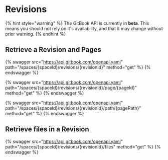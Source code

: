 # Revisions

{% hint style="warning" %}
The GitBook API is currently in **beta**. This means you should not rely on it's availability, and that it may change without prior warning.
{% endhint %}

## Retrieve a Revision and Pages

{% swagger src="https://api.gitbook.com/openapi.yaml" path="/spaces/{spaceId}/revisions/{revisionId}" method="get" %}
{% endswagger %}

{% swagger src="https://api.gitbook.com/openapi.yaml" path="/spaces/{spaceId}/revisions/{revisionId}/page/{pageId}" method="get" %}
{% endswagger %}

{% swagger src="https://api.gitbook.com/openapi.yaml" path="/spaces/{spaceId}/revisions/{revisionId}/path/{pagePath}" method="get" %}
{% endswagger %}

## Retrieve files in a Revision

{% swagger src="https://api.gitbook.com/openapi.yaml" path="/spaces/{spaceId}/revisions/{revisionId}/files" method="get" %}
{% endswagger %}
